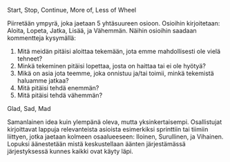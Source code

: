 Start, Stop, Continue, More of, Less of Wheel

Piirretään ympyrä, joka jaetaan 5 yhtäsuureen osioon. Osioihin kirjoitetaan: Aloita, Lopeta, Jatka, Lisää, ja Vähemmän.
Näihin osioihin saadaan kommentteja kysymällä:
1. Mitä meidän pitäisi aloittaa tekemään, jota emme mahdollisesti ole vielä tehneet?
2. Minkä tekeminen pitäisi lopettaa, josta on haittaa tai ei ole hyötyä?
3. Mikä on asia jota teemme, joka onnistuu ja/tai toimii, minkä tekemistä haluamme jatkaa?
4. Mitä pitäisi tehdä enemmän?
5. Mitä pitäisi tehdä vähemmän?


Glad, Sad, Mad

Samanlainen idea kuin ylempänä oleva, mutta yksinkertaisempi. Osallistujat kirjoittavat lappuja relevanteista asioista esimerkiksi sprinttiin tai tiimiin liittyen, jotka jaetaan kolmeen osaalueeseen: Iloinen, Surullinen, ja Vihainen. Lopuksi äänestetään mistä keskustellaan äänten järjestämässä järjestyksessä kunnes kaikki ovat käyty läpi.